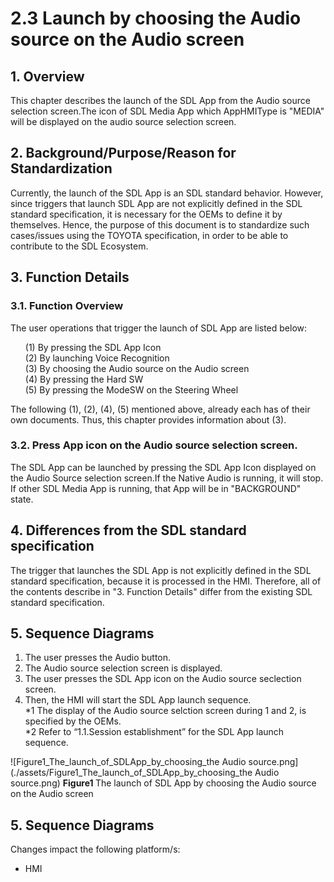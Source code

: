# 2.3 Launch by choosing the Audio source on the Audio screen

## 1. Overview
This chapter describes the launch of the SDL App from the Audio source selection screen.The icon of SDL Media App which AppHMIType is "MEDIA" will be displayed on the audio source selection screen.

## 2. Background/Purpose/Reason for Standardization
Currently, the launch of the SDL App is an SDL standard behavior.
However, since triggers that launch SDL App are not explicitly defined in the SDL standard specification, it is necessary for the OEMs to define it by themselves.
Hence, the purpose of this document is to standardize such cases/issues using the TOYOTA specification, in order to be able to contribute to the SDL Ecosystem.

## 3. Function Details
### 3.1. Function Overview
The user operations that trigger the launch of SDL App are listed below:

<ol>
 (1) By pressing the SDL App Icon<br>
 (2) By launching Voice Recognition<br>
 (3) By choosing the Audio source on the Audio screen<br>
 (4) By pressing the Hard SW<br>
 (5) By pressing the ModeSW on the Steering Wheel
</ol>

The following (1), (2), (4), (5) mentioned above, already each has of their own documents. Thus, this chapter provides information about (3).

### 3.2. Press App icon on the Audio source selection screen.
The SDL App can be launched by pressing the SDL App Icon displayed on the Audio Source selection screen.If the Native Audio is running, it will stop.
If other SDL Media App is running, that App will be in "BACKGROUND" state.

## 4. Differences from the SDL standard specification
The trigger that launches the SDL App is not explicitly defined in the SDL standard specification, because it is processed in the HMI.
Therefore, all of the contents describe in "3. Function Details" differ from the existing SDL standard specification.

## 5. Sequence Diagrams
1. The user presses the Audio button.
2. The Audio source selection screen is displayed.
3. The user presses the SDL App icon on the Audio source seclection screen.
4. Then, the HMI will start the SDL App launch sequence.<br>
\*1 The display of the Audio source selction screen during 1 and 2, is specified by the OEMs.<br>
\*2 Refer to “1.1.Session establishment” for the SDL App launch sequence.<br>

![Figure1_The_launch_of_SDLApp_by_choosing_the Audio source.png](./assets/Figure1_The_launch_of_SDLApp_by_choosing_the Audio source.png)
<b>Figure1 </b> The launch of SDL App by choosing the Audio source on the Audio screen

## 5. Sequence Diagrams
Changes impact the following platform/s:
- HMI
